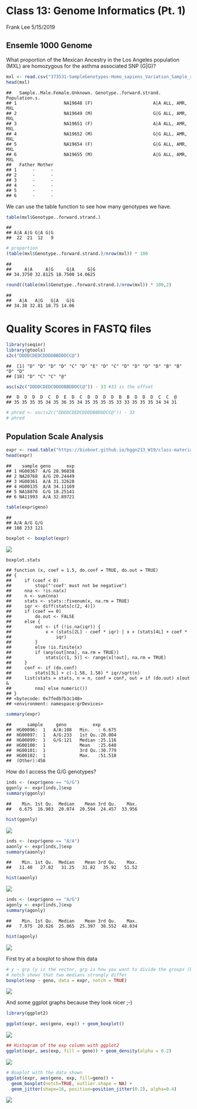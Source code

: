 Class 13: Genome Informatics (Pt. 1)
================
Frank Lee
5/15/2019

Ensemle 1000 Genome
-------------------

What proportion of the Mexican Ancestry in the Los Angeles population (MXL) are homozygous for the asthma associated SNP (G|G)?

``` r
mxl <- read.csv("373531-SampleGenotypes-Homo_sapiens_Variation_Sample_rs8067378.csv")
head(mxl)
```

    ##   Sample..Male.Female.Unknown. Genotype..forward.strand. Population.s.
    ## 1                  NA19648 (F)                       A|A ALL, AMR, MXL
    ## 2                  NA19649 (M)                       G|G ALL, AMR, MXL
    ## 3                  NA19651 (F)                       A|A ALL, AMR, MXL
    ## 4                  NA19652 (M)                       G|G ALL, AMR, MXL
    ## 5                  NA19654 (F)                       G|G ALL, AMR, MXL
    ## 6                  NA19655 (M)                       A|G ALL, AMR, MXL
    ##   Father Mother
    ## 1      -      -
    ## 2      -      -
    ## 3      -      -
    ## 4      -      -
    ## 5      -      -
    ## 6      -      -

We can use the table function to see how many genotypes we have.

``` r
table(mxl$Genotype..forward.strand.)
```

    ## 
    ## A|A A|G G|A G|G 
    ##  22  21  12   9

``` r
# proportion
(table(mxl$Genotype..forward.strand.)/nrow(mxl)) * 100
```

    ## 
    ##     A|A     A|G     G|A     G|G 
    ## 34.3750 32.8125 18.7500 14.0625

``` r
round((table(mxl$Genotype..forward.strand.)/nrow(mxl)) * 100,2)
```

    ## 
    ##   A|A   A|G   G|A   G|G 
    ## 34.38 32.81 18.75 14.06

Quality Scores in FASTQ files
=============================

``` r
library(seqinr)
library(gtools)
s2c("DDDDCDEDCDDDDBBDDDCC@")
```

    ##  [1] "D" "D" "D" "D" "C" "D" "E" "D" "C" "D" "D" "D" "D" "B" "B" "D" "D"
    ## [18] "D" "C" "C" "@"

``` r
asc(s2c("DDDDCDEDCDDDDBBDDDCC@")) - 33 #33 is the offset
```

    ##  D  D  D  D  C  D  E  D  C  D  D  D  D  B  B  D  D  D  C  C  @ 
    ## 35 35 35 35 34 35 36 35 34 35 35 35 35 33 33 35 35 35 34 34 31

``` r
# phred <- asc(s2c("DDDDCDEDCDDDDBBDDDCC@")) - 33
# phred
```

Population Scale Analysis
-------------------------

``` r
expr <- read.table("https://bioboot.github.io/bggn213_W19/class-material/rs8067378_ENSG00000172057.6.txt", sep = " ")
head(expr)
```

    ##    sample geno      exp
    ## 1 HG00367  A/G 28.96038
    ## 2 NA20768  A/G 20.24449
    ## 3 HG00361  A/A 31.32628
    ## 4 HG00135  A/A 34.11169
    ## 5 NA18870  G/G 18.25141
    ## 6 NA11993  A/A 32.89721

``` r
table(expr$geno)
```

    ## 
    ## A/A A/G G/G 
    ## 108 233 121

``` r
boxplot <- boxplot(expr)
```

![](class13_files/figure-markdown_github/unnamed-chunk-5-1.png)

``` r
boxplot.stats
```

    ## function (x, coef = 1.5, do.conf = TRUE, do.out = TRUE) 
    ## {
    ##     if (coef < 0) 
    ##         stop("'coef' must not be negative")
    ##     nna <- !is.na(x)
    ##     n <- sum(nna)
    ##     stats <- stats::fivenum(x, na.rm = TRUE)
    ##     iqr <- diff(stats[c(2, 4)])
    ##     if (coef == 0) 
    ##         do.out <- FALSE
    ##     else {
    ##         out <- if (!is.na(iqr)) {
    ##             x < (stats[2L] - coef * iqr) | x > (stats[4L] + coef * 
    ##                 iqr)
    ##         }
    ##         else !is.finite(x)
    ##         if (any(out[nna], na.rm = TRUE)) 
    ##             stats[c(1, 5)] <- range(x[!out], na.rm = TRUE)
    ##     }
    ##     conf <- if (do.conf) 
    ##         stats[3L] + c(-1.58, 1.58) * iqr/sqrt(n)
    ##     list(stats = stats, n = n, conf = conf, out = if (do.out) x[out & 
    ##         nna] else numeric())
    ## }
    ## <bytecode: 0x7fedb7b3c148>
    ## <environment: namespace:grDevices>

``` r
summary(expr)
```

    ##      sample     geno          exp        
    ##  HG00096:  1   A/A:108   Min.   : 6.675  
    ##  HG00097:  1   A/G:233   1st Qu.:20.004  
    ##  HG00099:  1   G/G:121   Median :25.116  
    ##  HG00100:  1             Mean   :25.640  
    ##  HG00101:  1             3rd Qu.:30.779  
    ##  HG00102:  1             Max.   :51.518  
    ##  (Other):456

How do I access the G/G genotypes?

``` r
inds <- (expr$geno == "G/G")
ggonly <- expr[inds,]$exp
summary(ggonly)
```

    ##    Min. 1st Qu.  Median    Mean 3rd Qu.    Max. 
    ##   6.675  16.903  20.074  20.594  24.457  33.956

``` r
hist(ggonly)
```

![](class13_files/figure-markdown_github/unnamed-chunk-6-1.png)

``` r
inds <- (expr$geno == "A/A")
aaonly <- expr[inds,]$exp
summary(aaonly)
```

    ##    Min. 1st Qu.  Median    Mean 3rd Qu.    Max. 
    ##   11.40   27.02   31.25   31.82   35.92   51.52

``` r
hist(aaonly)
```

![](class13_files/figure-markdown_github/unnamed-chunk-7-1.png)

``` r
inds <- (expr$geno == "A/G")
agonly <- expr[inds,]$exp
summary(agonly)
```

    ##    Min. 1st Qu.  Median    Mean 3rd Qu.    Max. 
    ##   7.075  20.626  25.065  25.397  30.552  48.034

``` r
hist(agonly)
```

![](class13_files/figure-markdown_github/unnamed-chunk-8-1.png)

First try at a boxplot to show this data

``` r
# y ~ grp (y is the vector, grp is how you want to divide the groups (by genotype))
# notch shows that two medians strongly differ
boxplot(exp ~ geno, data = expr, notch = TRUE)
```

![](class13_files/figure-markdown_github/unnamed-chunk-9-1.png)

And some ggplot graphs because they look nicer ;-)

``` r
library(ggplot2)

ggplot(expr, aes(geno, exp)) + geom_boxplot()
```

![](class13_files/figure-markdown_github/unnamed-chunk-10-1.png)

``` r
## Histogram of the exp column with ggplot2
ggplot(expr, aes(exp, fill = geno)) + geom_density(alpha = 0.2)
```

![](class13_files/figure-markdown_github/unnamed-chunk-11-1.png)

``` r
# Boxplot with the data shown
ggplot(expr, aes(geno, exp, fill=geno)) + 
  geom_boxplot(notch=TRUE, outlier.shape = NA) + 
  geom_jitter(shape=16, position=position_jitter(0.2), alpha=0.4)
```

![](class13_files/figure-markdown_github/unnamed-chunk-12-1.png)
